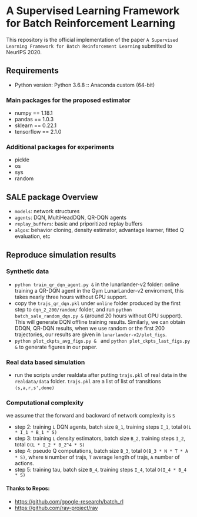 # A Supervised Learning Framework for Batch Reinforcement Learning
This repository is the official implementation of the paper `A Supervised Learning Framework for Batch Reinforcement Learning` submitted to NeurIPS 2020.

## Requirements
- Python version: Python 3.6.8 :: Anaconda custom (64-bit)
### Main packages for the proposed estimator
- numpy == 1.18.1
- pandas == 1.0.3
- sklearn == 0.22.1
- tensorflow == 2.1.0
### Additional packages for experiments
- pickle
- os
- sys
- random

## SALE package Overview
- `models`: network structures
- `agents`: DQN, MultiHeadDQN, QR-DQN agents
- `replay_buffers`: basic and priporitized replay buffers
- `algos`: behavior cloning, density estimator, advantage learner, fitted Q evaluation, etc

## Reproduce simulation results
### Synthetic data
- ```python train_qr_dqn_agent.py &``` in the lunarlander-v2 folder: online training a QR-DQN agent in the Gym LunarLander-v2 enviroment, this takes nearly three hours without GPU support. 
- copy the `trajs_qr_dqn.pkl` under `online` folder produced by the first step to  `dqn_2_200/random/` folder, and run ```python batch_sale_random_dqn.py &``` (around 20 hours without GPU support). This will generate DQN offline training results. Similarly, we can obtain DDQN, QR-DQN results, when we use random or the first 200 trajectories, our results are given in `lunarlander-v2/plot_figs`.
-  ```python plot_ckpts_avg_figs.py & ``` and ```python plot_ckpts_last_figs.py &``` to generate figures in our paper.
### Real data based simulation
- run the scripts under realdata after putting `trajs.pkl` of real data in the `realdata/data` folder. `trajs.pkl` are a list of list of transitions `(s,a,r,s',done)`

### Computational complexity
we assume that the forward and backward of network complexity is `S`
- step 2: training `L` DQN agents, batch size `B_1`, training steps `I_1`, total `O(L * I_1 * B_1 * S)`
- step 3: training `L` density estimators, batch size `B_2`, training steps `I_2`, total `O(L * I_2 * B_2^4 * S)`
- step 4: pseudo Q computations, batch size `B_3`, total `O(B_3 * N * T * A * S)`, where `N` number of trajs, `T` average length of trajs, `A` number of actions.
- step 5: training tau, batch size `B_4`, training steps `I_4`, total `O(I_4 * B_4 * S)`

#### Thanks to Repos:
- https://github.com/google-research/batch_rl
- https://github.com/ray-project/ray
